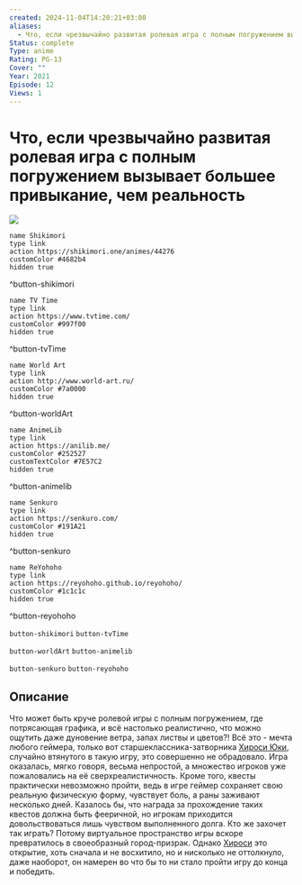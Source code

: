 ```yaml
---
created: 2024-11-04T14:20:21+03:00
aliases:
  - Что, если чрезвычайно развитая ролевая игра с полным погружением вызывает большее привыкание, чем реальность
Status: complete
Type: anime
Rating: PG-13
Cover: ""
Year: 2021
Episode: 12
Views: 1
---
```


# Что, если чрезвычайно развитая ролевая игра с полным погружением вызывает большее привыкание, чем реальность

![](https://nyaa.shikimori.one/uploads/poster/animes/44276/efec88303cdc9ebe285c5760f2fe58b5.jpeg)

```button
name Shikimori
type link
action https://shikimori.one/animes/44276
customColor #4682b4
hidden true
```
^button-shikimori

```button
name TV Time
type link
action https://www.tvtime.com/
customColor #997f00
hidden true
```
^button-tvTime

```button
name World Art
type link
action http://www.world-art.ru/
customColor #7a0000
hidden true
```
^button-worldArt

```button
name AnimeLib
type link
action https://anilib.me/
customColor #252527
customTextColor #7E57C2
hidden true
```
^button-animelib

```button
name Senkuro
type link
action https://senkuro.com/
customColor #191A21
hidden true
```
^button-senkuro

```button
name ReYohoho
type link
action https://reyohoho.github.io/reyohoho/
customColor #1c1c1c
hidden true
```
^button-reyohoho

`button-shikimori` `button-tvTime`

`button-worldArt` `button-animelib`

`button-senkuro` `button-reyohoho`

## Описание

Что может быть круче ролевой игры с полным погружением, где потрясающая графика, и всё настолько реалистично, что можно ощутить даже дуновение ветра, запах листвы и цветов?! Всё это - мечта любого геймера, только вот старшеклассника-затворника [Хироси Юки](https://shikimori.one/characters/189067-hiroshi-yuuki), случайно втянутого в такую игру, это совершенно не обрадовало. Игра оказалась, мягко говоря, весьма непростой, а множество игроков уже пожаловались на её сверхреалистичность. Кроме того, квесты практически невозможно пройти, ведь в игре геймер сохраняет свою реальную физическую форму, чувствует боль, а раны заживают несколько дней. Казалось бы, что награда за прохождение таких квестов должна быть фееричной, но игрокам приходится довольствоваться лишь чувством выполненного долга. Кто же захочет так играть? Потому виртуальное пространство игры вскоре превратилось в своеобразный город-призрак. Однако [Хироси](https://shikimori.one/characters/189067-hiroshi-yuuki) это открытие, хоть сначала и не восхитило, но и нисколько не оттолкнуло, даже наоборот, он намерен во что бы то ни стало пройти игру до конца и победить.
